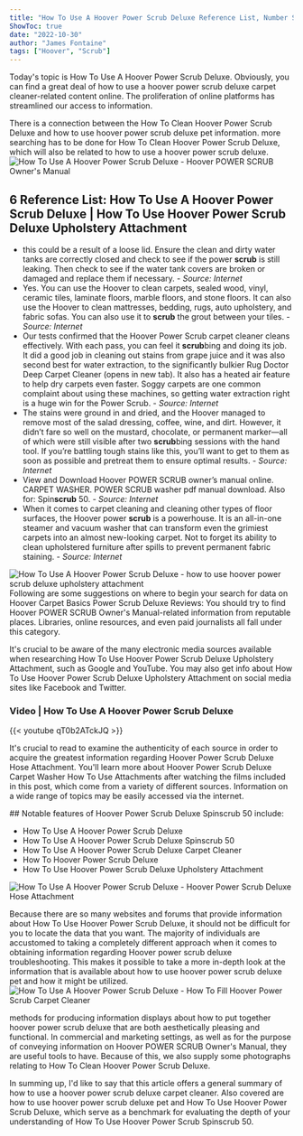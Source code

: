 ```yaml
---
title: "How To Use A Hoover Power Scrub Deluxe Reference List, Number Six"
ShowToc: true 
date: "2022-10-30"
author: "James Fontaine" 
tags: ["Hoover", "Scrub"]
---
```


Today's topic is How To Use A Hoover Power Scrub Deluxe. Obviously, you can find a great deal of how to use a hoover power scrub deluxe carpet cleaner-related content online. The proliferation of online platforms has streamlined our access to information.

There is a connection between the How To Clean Hoover Power Scrub Deluxe and how to use hoover power scrub deluxe pet information. more searching has to be done for How To Clean Hoover Power Scrub Deluxe, which will also be related to how to use a hoover power scrub deluxe.
<img loading="lazy" src="https://i5.walmartimages.com/asr/bf939a8f-46a6-45a3-940c-4369575faaa6_1.24c38e59b84df761f5eb07c50fdb32af.jpeg" onerror="this.onerror=null;this.src='https://blogger.googleusercontent.com/img/a/AVvXsEhe7F7TRXHtjiKvHb5vS7DmnxvpHiDyoYyYvm1nHB3Qp2_w3BnM6A2eq4v7FYxCC9bfZt3a9vIMtAYEKUiaDQbHMg-ViyGmRIj39MLp0bGFfgfYw1Dc9q_H-T0wiTm3l0Uq42dETrN9eC8aGJ9_IORZsxST1AcLR7np1koOfcc7tnHa4S8Mwz_xD9d0=s16000';" alt="How To Use A Hoover Power Scrub Deluxe - Hoover POWER SCRUB Owner's Manual" >

## 6 Reference List: How To Use A Hoover Power Scrub Deluxe | How To Use Hoover Power Scrub Deluxe Upholstery Attachment
-   this could be a result of a loose lid. Ensure the clean and dirty water tanks are correctly closed and check to see if the power **scrub** is still leaking. Then check to see if the water tank covers are broken or damaged and replace them if necessary. - <cite>Source: Internet</cite>
-   Yes. You can use the Hoover to clean carpets, sealed wood, vinyl, ceramic tiles, laminate floors, marble floors, and stone floors. It can also use the Hoover to clean mattresses, bedding, rugs, auto upholstery, and fabric sofas. You can also use it to **scrub** the grout between your tiles. - <cite>Source: Internet</cite>
-   Our tests confirmed that the Hoover Power Scrub carpet cleaner cleans effectively. With each pass, you can feel it **scrub**bing and doing its job. It did a good job in cleaning out stains from grape juice and it was also second best for water extraction, to the significantly bulkier Rug Doctor Deep Carpet Cleaner (opens in new tab). It also has a heated air feature to help dry carpets even faster. Soggy carpets are one common complaint about using these machines, so getting water extraction right is a huge win for the Power Scrub. - <cite>Source: Internet</cite>
-   The stains were ground in and dried, and the Hoover managed to remove most of the salad dressing, coffee, wine, and dirt. However, it didn’t fare so well on the mustard, chocolate, or permanent marker—all of which were still visible after two **scrub**bing sessions with the hand tool. If you’re battling tough stains like this, you’ll want to get to them as soon as possible and pretreat them to ensure optimal results. - <cite>Source: Internet</cite>
-   View and Download Hoover POWER SCRUB owner’s manual online. CARPET WASHER. POWER SCRUB washer pdf manual download. Also for: Spin**scrub** 50. - <cite>Source: Internet</cite>
-   When it comes to carpet cleaning and cleaning other types of floor surfaces, the Hoover power **scrub** is a powerhouse. It is an all-in-one steamer and vacuum washer that can transform even the grimiest carpets into an almost new-looking carpet. Not to forget its ability to clean upholstered furniture after spills to prevent permanent fabric staining. - <cite>Source: Internet</cite>


<img loading="lazy" src="https://www.ginnys.com/dw/image/v2/BBVM_PRD/on/demandware.static/-/Sites-colony-master-catalog/default/dwfcdcdc3a/large/sub_37/787461_alt1.png?sw=680&sh=680&sm=fit" onerror="this.onerror=null;this.src='https://blogger.googleusercontent.com/img/a/AVvXsEhe7F7TRXHtjiKvHb5vS7DmnxvpHiDyoYyYvm1nHB3Qp2_w3BnM6A2eq4v7FYxCC9bfZt3a9vIMtAYEKUiaDQbHMg-ViyGmRIj39MLp0bGFfgfYw1Dc9q_H-T0wiTm3l0Uq42dETrN9eC8aGJ9_IORZsxST1AcLR7np1koOfcc7tnHa4S8Mwz_xD9d0=s16000';" alt="How To Use A Hoover Power Scrub Deluxe - how to use hoover power scrub deluxe upholstery attachment" >
Following are some suggestions on where to begin your search for data on Hoover Carpet Basics Power Scrub Deluxe Reviews:
You should try to find Hoover POWER SCRUB Owner's Manual-related information from reputable places. Libraries, online resources, and even paid journalists all fall under this category.

It's crucial to be aware of the many electronic media sources available when researching How To Use Hoover Power Scrub Deluxe Upholstery Attachment, such as Google and YouTube. You may also get info about How To Use Hoover Power Scrub Deluxe Upholstery Attachment on social media sites like Facebook and Twitter.

### Video | How To Use A Hoover Power Scrub Deluxe
{{< youtube qT0b2ATckJQ >}} 


It's crucial to read to examine the authenticity of each source in order to acquire the greatest information regarding Hoover Power Scrub Deluxe Hose Attachment.
You'll learn more about Hoover Power Scrub Deluxe Carpet Washer How To Use Attachments after watching the films included in this post, which come from a variety of different sources. Information on a wide range of topics may be easily accessed via the internet.
<script async="async" data-cfasync="false" src="//normallydemandedalter.com/fe63df3c5408708b15d8dc3d9b206b31/invoke.js"></script>
<div id="container-fe63df3c5408708b15d8dc3d9b206b31"></div>
## Notable features of Hoover Power Scrub Deluxe Spinscrub 50 include:

- How To Use A Hoover Power Scrub Deluxe
- How To Use A Hoover Power Scrub Deluxe Spinscrub 50
- How To Use A Hoover Power Scrub Deluxe Carpet Cleaner
- How To Hoover Power Scrub Deluxe
- How To Use Hoover Power Scrub Deluxe Upholstery Attachment

 <img loading="lazy" src="http://industrialsewingmachineman.com/vacuums/images/floorclean/Hoover/H3000.jpg" onerror="this.onerror=null;this.src='https://blogger.googleusercontent.com/img/a/AVvXsEhe7F7TRXHtjiKvHb5vS7DmnxvpHiDyoYyYvm1nHB3Qp2_w3BnM6A2eq4v7FYxCC9bfZt3a9vIMtAYEKUiaDQbHMg-ViyGmRIj39MLp0bGFfgfYw1Dc9q_H-T0wiTm3l0Uq42dETrN9eC8aGJ9_IORZsxST1AcLR7np1koOfcc7tnHa4S8Mwz_xD9d0=s16000';" alt="How To Use A Hoover Power Scrub Deluxe - Hoover Power Scrub Deluxe Hose Attachment" >

Because there are so many websites and forums that provide information about How To Use Hoover Power Scrub Deluxe, it should not be difficult for you to locate the data that you want.
The majority of individuals are accustomed to taking a completely different approach when it comes to obtaining information regarding Hoover power scrub deluxe troubleshooting. This makes it possible to take a more in-depth look at the information that is available about how to use hoover power scrub deluxe pet and how it might be utilized.
<img loading="lazy" src="https://www.smarthomesforliving.com/wp-content/uploads/2020/01/Hoover-Power-Scrub-Deluxe-FH50150-1-940x400.jpg" onerror="this.onerror=null;this.src='https://blogger.googleusercontent.com/img/a/AVvXsEhe7F7TRXHtjiKvHb5vS7DmnxvpHiDyoYyYvm1nHB3Qp2_w3BnM6A2eq4v7FYxCC9bfZt3a9vIMtAYEKUiaDQbHMg-ViyGmRIj39MLp0bGFfgfYw1Dc9q_H-T0wiTm3l0Uq42dETrN9eC8aGJ9_IORZsxST1AcLR7np1koOfcc7tnHa4S8Mwz_xD9d0=s16000';" alt="How To Use A Hoover Power Scrub Deluxe - How To Fill Hoover Power Scrub Carpet Cleaner" >

methods for producing information displays about how to put together hoover power scrub deluxe that are both aesthetically pleasing and functional. In commercial and marketing settings, as well as for the purpose of conveying information on Hoover POWER SCRUB Owner's Manual, they are useful tools to have. Because of this, we also supply some photographs relating to How To Clean Hoover Power Scrub Deluxe.

In summing up, I'd like to say that this article offers a general summary of how to use a hoover power scrub deluxe carpet cleaner. Also covered are how to use hoover power scrub deluxe pet and How To Use Hoover Power Scrub Deluxe, which serve as a benchmark for evaluating the depth of your understanding of How To Use Hoover Power Scrub Spinscrub 50.
	

